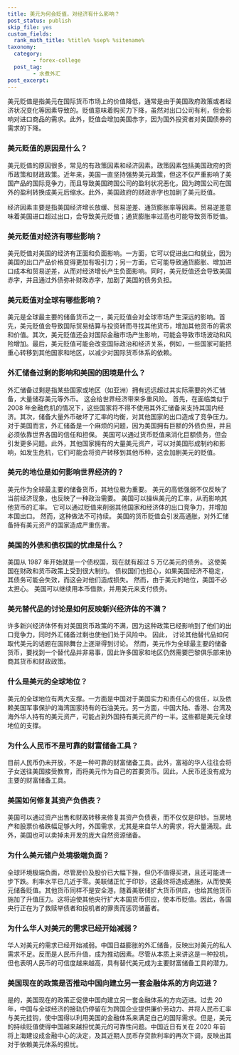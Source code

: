 ```yaml
---
title: 美元为何会贬值，对经济有什么影响？
post_status: publish
skip_file: yes
custom_fields:
  rank_math_title: %title% %sep% %sitename%
taxonomy:
  category:
        - forex-college
  post_tag:
        - 水煮外汇
post_excerpt: 
---
```

美元贬值是指美元在国际货币市场上的价值降低，通常是由于美国政府政策或者经济状况变化等因素导致的。贬值意味着购买力下降，虽然对出口公司有利，但会影响对进口商品的需求。此外，贬值会增加美国赤字，因为国外投资者对美国债券的需求的下降。

### 美元贬值的原因是什么？

美元贬值的原因很多，常见的有政策因素和经济因素。政策因素包括美国政府的货币政策和财政政策。近年来，美国一直坚持强势美元政策，但这不仅严重影响了美国产品的国际竞争力，而且导致美国跨国公司的盈利状况恶化，因为跨国公司在国外的盈利转换成美元后缩水。此外，美国政府的财政赤字也加剧了美元贬值。

经济因素主要是指美国经济增长放缓、贸易逆差、通货膨胀率等因素。贸易逆差意味着美国进口超过出口，会导致美元贬值；通货膨胀率过高也可能导致货币贬值。

### 美元贬值对经济有哪些影响？

美元贬值对美国的经济有正面和负面影响。一方面，它可以促进出口和就业，因为美国的出口产品价格变得更加有吸引力；另一方面，它可能导致通货膨胀、增加进口成本和贸易逆差，从而对经济增长产生负面影响。同时，美元贬值还会导致美国赤字，并且通过外债弥补财政赤字，加剧了美国的债务负担。

### 美元贬值对全球有哪些影响？

美元是全球最主要的储备货币之一，美元贬值会对全球市场产生深远的影响。首先，美元贬值会导致国际贸易结算与投资转而寻找其他货币，增加其他货币的需求和价值。其次，美元贬值还会对国际金融市场产生影响，可能会导致市场波动和风险增加。最后，美元贬值可能会改变国际政治和经济关系，例如，一些国家可能把重心转移到其他国家和地区，以减少对国际货币体系的依赖。

### 外汇储备过剩的影响和美国的困境是什么？

外汇储备过剩是指某些国家或地区（如亚洲）拥有远远超过其实际需要的外汇储备，大量储存美元等外币。 这会给世界经济带来多重风险。 首先，在面临类似于 2008 年金融危机的情况下，这些国家将不得不使用其外汇储备来支持其国内经济。其次，储备大量外币破坏了汇率的均衡，对其他国家的出口造成了竞争压力。 对于美国而言，外汇储备是一个麻烦的问题，因为美国拥有巨额的外债负担，并且必须依靠世界各国的信任和担保。 美国可以通过货币贬值来消化巨额债务，但会引发更多问题。此外，其他国家拥有的大量美元资产，可以对美国形成制约和影响，如发生危机，它们可能会将资产转移到其他币种，这会加剧美元的贬值。

### 美元的地位是如何影响世界经济的？

美元作为全球最主要的储备货币，其地位极为重要。 美元的高低强弱不仅反映了当前经济现象，也反映了一种政治需要。 美国可以操纵美元的汇率，从而影响其他货币的汇率。 它可以通过贬值来削弱其他国家和经济体的出口竞争力，并增加本国出口。 然而，这种做法不可持续。 美国的货币贬值会引发高通胀，对外汇储备持有美元资产的国家造成严重伤害。

### 美国的外债和债权国的忧虑是什么？

美国从 1987 年开始就是一个债权国，现在就有超过 5 万亿美元的债务。 这使美国在财政和货币政策上受到很大制约。 债权国们也担心，如果美国经济不稳定，其债务可能会失效，而这会对他们造成损失。 然而，由于美元的地位，美国不必太担心。 美国可以继续用本币借款，并用美元来支付债务。

### 美元替代品的讨论是如何反映新兴经济体的不满？

许多新兴经济体怀有对美国货币政策的不满，因为这种政策已经影响到了他们的出口竞争力，同时外汇储备过剩也使他们处于风险中。 因此， 讨论其他替代品如何取代美元的话题在国际舞台上逐渐得到讨论。 然而，美元作为全球最主要的储备货币，要找到一个替代品并非易事，因此许多国家和地区仍然需要巴黎俱乐部来协商其货币和财政政策。

### 什么是美元的全球地位？

美元的全球地位有两大支撑。一方面是中国对于美国实力和责任心的信任，以及依赖美国军事保护的海湾国家持有的石油美元。另一方面，中国大陆、香港、台湾及海外华人持有的美元资产，可能占到外国持有美元资产的一半。这些都是美元全球地位的支撑。

### 为什么人民币不是可靠的财富储备工具？

目前人民币仍未开放，不是一种可靠的财富储备工具。此外，富裕的华人往往会将子女送往美国接受教育，而将美元作为自己的首要货币。因此，人民币还没有成为主要的财富储备工具。

### 美国如何修复其资产负债表？

美国可以通过资产出售和财政转移来修复其资产负债表，而不仅仅是印钞。当房地产和股票价格跌幅足够大时，外国需求，尤其是来自华人的需求，将大量涌现。此外，美国也可以卖掉未开发的庞大自然资源储备。

### 为什么美元储户处境极端负面？

全球环境极端负面，尽管房价及股价已大幅下挫，但仍不值得买进，且还可能进一步下跌。利率水平已几近于零。美联储正忙于印钞，这最终将造成通胀，从而使美元储备贬值。其他货币同样不是安全港，随着美联储扩大货币供应，也给其他货币施加了升值压力。这将迫使其他央行扩大本国货币供应，使本币贬值。因此，各国央行正在为了救赎举债者和投机者的罪责而惩罚储蓄者。

### 为什么华人对美元的需求已经开始减弱？

华人对美元的需求已经开始减弱。中国日益膨胀的外汇储备，反映出对美元的私人需求不足。反而是人民币升值，成为推动因素。尽管从本质上来讲这是一种投机，但也表明人民币的可信度越来越高，具有替代美元成为主要财富储备工具的潜力。

### 美国现在的政策是否推动中国向建立另一套金融体系的方向迈进？

是的，美国现在的政策正促使中国向建立另一套金融体系的方向迈进。过去 20 年，中国与全球经济的接轨仍停留在为跨国企业提供廉价劳动力、并将人民币汇率与美元挂钩，使中国得以利用美国的金融体系来满足自己的国际需求。但是，美元的持续贬值使得中国越来越担忧美元的可靠性问题。中国近日有关在 2020 年前将上海建设成金融中心的决定，及其近期人民币存贷款利率的再次下调，反映出其对于依赖美元体系的担忧。